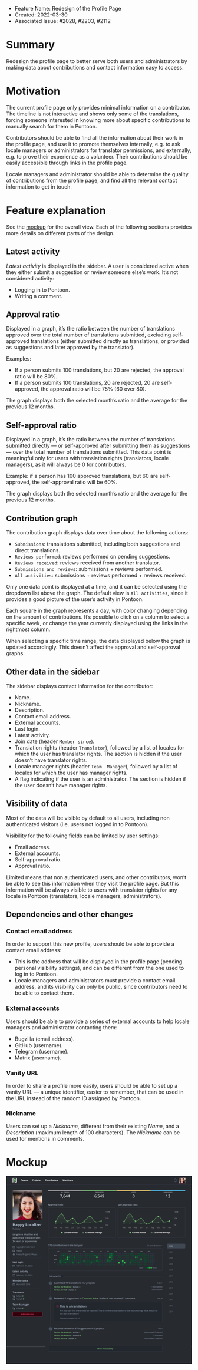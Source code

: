 - Feature Name: Redesign of the Profile Page
- Created: 2022-03-30
- Associated Issue: #2028, #2203, #2112

# Summary

Redesign the profile page to better serve both users and administrators by making data about contributions and contact information easy to access.

# Motivation

The current profile page only provides minimal information on a contributor. The timeline is not interactive and shows only some of the translations, forcing someone interested in knowing more about specific contributions to manually search for them in Pontoon.

Contributors should be able to find all the information about their work in the profile page, and use it to promote themselves internally, e.g. to ask locale managers or administrators for translator permissions, and externally, e.g. to prove their experience as a volunteer. Their contributions should be easily accessible through links in the profile page.

Locale managers and administrator should be able to determine the quality of contributions from the profile page, and find all the relevant contact information to get in touch.

# Feature explanation

See the [mockup](#mockup) for the overall view. Each of the following sections provides more details on different parts of the design.

## Latest activity

*Latest activity* is displayed in the sidebar. A user is considered active when they either submit a suggestion or review someone else’s work. It’s not considered activity:
* Logging in to Pontoon.
* Writing a comment.

## Approval ratio

Displayed in a graph, it’s the ratio between the number of translations approved over the total number of translations submitted, excluding self-approved translations (either submitted directly as translations, or provided as suggestions and later approved by the translator).

Examples:
* If a person submits 100 translations, but 20 are rejected, the approval ratio will be 80%.
* If a person submits 100 translations, 20 are rejected, 20 are self-approved, the approval ratio will be 75% (60 over 80).

The graph displays both the selected month’s ratio and the average for the previous 12 months.

## Self-approval ratio

Displayed in a graph, it’s the ratio between the number of translations submitted directly — or self-approved after submitting them as suggestions — over the total number of translations submitted. This data point is meaningful only for users with translation rights (translators, locale managers), as it will always be 0 for contributors.

Example: if a person has 100 approved translations, but 60 are self-approved, the self-approval ratio will be 60%.

The graph displays both the selected month’s ratio and the average for the previous 12 months.

## Contribution graph

The contribution graph displays data over time about the following actions:
* `Submissions`: translations submitted, including both suggestions and direct translations.
* `Reviews performed`: reviews performed on pending suggestions.
* `Reviews received`: reviews received from another translator.
* `Submissions and reviews`: submissions + reviews performed.
* `All activities`: submissions + reviews performed + reviews received.

Only one data point is displayed at a time, and it can be selected using the dropdown list above the graph. The default view is `All activities`, since it provides a good picture of the user’s activity in Pontoon.

Each square in the graph represents a day, with color changing depending on the amount of contributions. It’s possible to click on a column to select a specific week, or change the year currently displayed using the links in the rightmost column.

When selecting a specific time range, the data displayed below the graph is updated accordingly. This doesn’t affect the approval and self-approval graphs.

## Other data in the sidebar

The sidebar displays contact information for the contributor:
* Name.
* Nickname.
* Description.
* Contact email address.
* External accounts.
* Last login.
* Latest activity.
* Join date (header `Member since`).
* Translation rights (header `Translator`), followed by a list of locales for which the user has translator rights. The section is hidden if the user doesn’t have translator rights.
* Locale manager rights (header `Team  Manager`), followed by a list of locales for which the user has manager rights.
* A flag indicating if the user is an administrator. The section is hidden if the user doesn’t have manager rights.

## Visibility of data

Most of the data will be visible by default to all users, including non authenticated visitors (i.e. users not logged in to Pontoon).

Visibility for the following fields can be limited by user settings:
* Email address.
* External accounts.
* Self-approval ratio.
* Approval ratio.

Limited means that non authenticated users, and other contributors, won’t be able to see this information when they visit the profile page. But this information will be always visible to users with translator rights for any locale in Pontoon (translators, locale managers, administrators).

## Dependencies and other changes

### Contact email address

In order to support this new profile, users should be able to provide a contact email address:
* This is the address that will be displayed in the profile page (pending personal visibility settings), and can be different from the one used to log in to Pontoon.
* Locale managers and administrators must provide a contact email address, and its visibility can only be public, since contributors need to be able to contact them.

### External accounts

Users should be able to provide a series of external accounts to help locale managers and administrator contacting them:
* Bugzilla (email address).
* GitHub (username).
* Telegram (username).
* Matrix (username).

### Vanity URL

In order to share a profile more easily, users should be able to set up a vanity URL — a unique identifier, easier to remember, that can be used in the URL instead of the random ID assigned by Pontoon.

### Nickname

Users can set up a *Nickname*, different from their existing *Name*, and a *Description* (maximum length of 100 characters). The *Nickname* can be used for mentions in comments.

# Mockup

![](0111/mockup.jpg)
